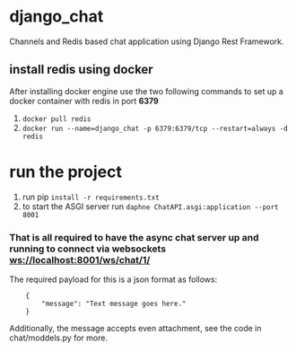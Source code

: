 # django_chat
Channels and Redis based chat application using Django Rest Framework.

## install redis using docker
After installing docker engine use the two following commands to set up a docker container with redis in port **6379**
1. `docker pull redis`
2. `docker run --name=django_chat -p 6379:6379/tcp --restart=always -d redis`

# run the project
 1. run pip `install -r requirements.txt`
 2. to start the ASGI server run `daphne ChatAPI.asgi:application --port 8001`

### That is all required to have the async chat server up and running to connect via websockets [ws://localhost:8001/ws/chat/1/](ws://localhost:8001/ws/chat/1/)
The required payload for this is a json format as follows: 
```
    {
        "message": "Text message goes here."
    } 
```
Additionally, the message accepts even attachment, see the code in chat/moddels.py for more.

